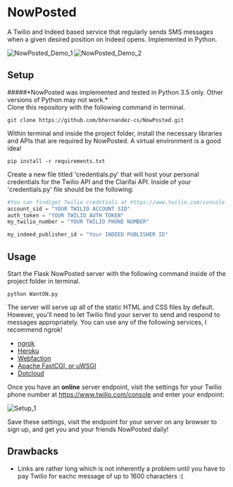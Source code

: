 # NowPosted
A Twilio and Indeed based service that regularly sends SMS messages when a given desired position on Indeed opens. Implemented in Python.

![NowPosted_Demo_1](http://i.imgur.com/dgaL2c2l.jpg) 
![NowPosted_Demo_2](http://i.imgur.com/pml4Vjml.png)

## Setup
#####\*NowPosted was implemented and tested in Python 3.5 only. Other versions of Python may not work.\*
<br />
Clone this repository with the following command in terminal.
```Shell
git clone https://github.com/bhernandez-cs/NowPosted.git
```
Within terminal and inside the project folder, install the necessary libraries and APIs that are required by NowPosted. A virtual environment is a good idea!
```Shell
pip install -r requirements.txt
```
Create a new file titled 'credentials.py' that will host your personal credentials for the Twilio API and the Clarifai API. Inside of your 'credentials.py' file should be the following:
```Python
#You can find/get Twilio credntials at https://www.twilio.com/console
account_sid = "YOUR TWILIO ACCOUNT SID"
auth_token = "YOUR TWILIO AUTH TOKEN"
my_twilio_number = "YOUR TWILIO PHONE NUMBER"

my_indeed_publisher_id = "Your INDEED PUBLISHER ID"
```

## Usage
Start the Flask NowPosted server with the following command inside of the project folder in terminal.
```Shell
python WantON.py
```
The server will serve up all of the static HTML and CSS files by default. However, you'll need to let Twilio find your server to send and respond to messages appropriately. You can use any of the following services, I recommend ngrok!
<ul>
<li><a href="https://ngrok.com/">ngrok</a></li>
<li><a href="http://devcenter.heroku.com/articles/python">Heroku</a></li>
<li><a href="http://flask.pocoo.org/snippets/65/">Webfaction</a></li>
<li><a href="http://flask.pocoo.org/docs/deploying/">Apache,FastCGI, or uWSGI</a></li>
<li><a href="http://flask.pocoo.org/snippets/48/">Dotcloud</a></li>
</ul>

Once you have an <b>online</b> server endpoint, visit the settings for your Twilio phone number at https://www.twilio.com/console and enter your endpoint: 

![Setup_1](http://i.imgur.com/zxZOIzY.png)

Save these settings, visit the endpoint for your server on any browser to sign up, and get you and your friends NowPosted daily!

## Drawbacks
 <ul>
 <li>Links are rather long which is not inherently a problem until you have to pay Twilio for eachc message of up to 1600 characters :(</li>
</ul>
